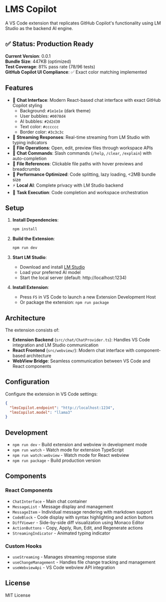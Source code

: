 # LMS Copilot

A VS Code extension that replicates GitHub Copilot's functionality using LM Studio as the backend AI engine.

## ✅ Status: Production Ready

**Current Version**: 0.0.1  
**Bundle Size**: 447KB (optimized)  
**Test Coverage**: 81% pass rate (78/96 tests)  
**GitHub Copilot UI Compliance**: ✅ Exact color matching implemented

## Features

- 🤖 **Chat Interface**: Modern React-based chat interface with exact GitHub Copilot styling
  - Background: `#1e1e1e` (dark theme)
  - User bubbles: `#0078d4`
  - AI bubbles: `#2d2d30`
  - Text color: `#cccccc`
  - Border color: `#3c3c3c`
- 🔄 **Streaming Responses**: Real-time streaming from LM Studio with typing indicators
- 📝 **File Operations**: Open, edit, preview files through workspace APIs
- 💬 **Chat Commands**: Slash commands (`/help`, `/clear`, `/explain`) with auto-completion
- 📁 **File References**: Clickable file paths with hover previews and breadcrumbs
- 🎨 **Performance Optimized**: Code splitting, lazy loading, <2MB bundle size
- ⚡ **Local AI**: Complete privacy with LM Studio backend
- 🔧 **Task Execution**: Code completion and workspace orchestration

## Setup

1. **Install Dependencies**:
   ```bash
   npm install
   ```

2. **Build the Extension**:
   ```bash
   npm run dev
   ```

3. **Start LM Studio**:
   - Download and install [LM Studio](https://lmstudio.ai/)
   - Load your preferred AI model
   - Start the local server (default: http://localhost:1234)

4. **Install Extension**:
   - Press `F5` in VS Code to launch a new Extension Development Host
   - Or package the extension: `npm run package`

## Architecture

The extension consists of:

- **Extension Backend** (`src/chat/ChatProvider.ts`): Handles VS Code integration and LM Studio communication
- **React Frontend** (`src/webview/`): Modern chat interface with component-based architecture
- **WebView Bridge**: Seamless communication between VS Code and React components

## Configuration

Configure the extension in VS Code settings:

```json
{
  "lmsCopilot.endpoint": "http://localhost:1234",
  "lmsCopilot.model": "llama3"
}
```

## Development

- `npm run dev` - Build extension and webview in development mode
- `npm run watch` - Watch mode for extension TypeScript
- `npm run watch:webview` - Watch mode for React webview
- `npm run package` - Build production version

## Components

### React Components
- `ChatInterface` - Main chat container
- `MessageList` - Message display and management
- `MessageItem` - Individual message rendering with markdown support
- `CodeBlock` - Code display with syntax highlighting and action buttons
- `DiffViewer` - Side-by-side diff visualization using Monaco Editor
- `ActionButtons` - Copy, Apply, Run, Edit, and Regenerate actions
- `StreamingIndicator` - Animated typing indicator

### Custom Hooks
- `useStreaming` - Manages streaming response state
- `useChangeManagement` - Handles file change tracking and management
- `useWebviewApi` - VS Code webview API integration

## License

MIT License
